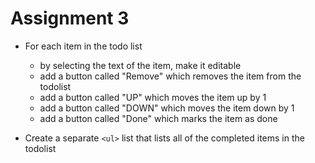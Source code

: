 # Assignment 3

* For each item in the todo list 
    * by selecting the text of the item, make it editable
    * add a button called "Remove" which removes the item from the todolist
    * add a button called "UP" which moves the item up by 1
    * add a button called "DOWN" which moves the item down by 1
    * add a button called "Done" which marks the item as done

* Create a separate `<ul>` list that lists all of the completed items in the todolist
